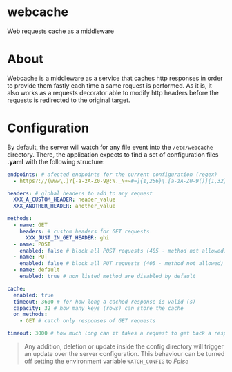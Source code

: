 # webcache
Web requests cache as a middleware

# About
Webcache is a middleware as a service that caches http responses in order to provide them fastly each time a same request is performed. As it is, it also works as a requests decorator able to modify http headers before the requests is redirected to the original target. 

# Configuration
By default, the server will watch for any file event into the  `/etc/webcache` directory. There, the application expects to find a set of configuration files **.yaml** with the following structure:

``` yaml
endpoints: # afected endpoints for the current configuration (regex)
  - https?://(www\.)?[-a-zA-Z0-9@:%._\+~#=]{1,256}\.[a-zA-Z0-9()]{1,32}/?$

headers: # global headers to add to any request
  XXX_A_CUSTOM_HEADER: header_value
  XXX_ANOTHER_HEADER: another_value

methods:
  - name: GET
    headers: # custom headers for GET requests
      XXX_JUST_IN_GET_HEADER: ghi 
  - name: POST
    enabled: false # block all POST requests (405 - method not allowed)
  - name: PUT
    enabled: false # block all PUT requests (405 - method not allowed)
  - name: default
    enabled: true # non listed method are disabled by default

cache:
  enabled: true
  timeout: 3600 # for how long a cached response is valid (s)
  capacity: 32 # how many keys (rows) can store the cache
  on_methods:
    - GET # catch only responses of GET requests

timeout: 3000 # how much long can it takes a request to get back a response (ms)
```

> Any addition, deletion or update inside the config directory will trigger an update over the server configuration. This behaviour can be turned off setting the environment variable `WATCH_CONFIG` to _False_